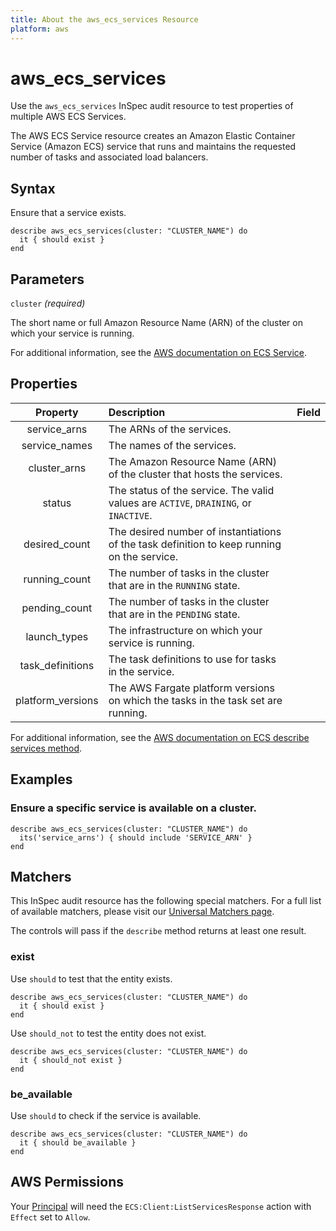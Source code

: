 ```yaml
---
title: About the aws_ecs_services Resource
platform: aws
---
```

# aws\_ecs\_services

Use the `aws_ecs_services` InSpec audit resource to test properties of multiple AWS ECS Services.

The AWS ECS Service resource creates an Amazon Elastic Container Service (Amazon ECS) service that runs and maintains the requested number of tasks and associated load balancers.

## Syntax

Ensure that a service exists.

    describe aws_ecs_services(cluster: "CLUSTER_NAME") do
      it { should exist }
    end

## Parameters

`cluster` _(required)_

The short name or full Amazon Resource Name (ARN) of the cluster on which your service is running.

For additional information, see the [AWS documentation on ECS Service](https://docs.aws.amazon.com/AWSCloudFormation/latest/UserGuide/aws-resource-ecs-service.html).

## Properties

| Property | Description | Field |
| :---: | :--- | :---: |
| service_arns | The ARNs of the services. |
| service_names | The names of the services. |
| cluster_arns | The Amazon Resource Name (ARN) of the cluster that hosts the services.|
| status |The status of the service. The valid values are `ACTIVE`, `DRAINING`, or `INACTIVE`. |
| desired_count |The desired number of instantiations of the task definition to keep running on the service. |
| running_count | The number of tasks in the cluster that are in the `RUNNING` state. |
| pending_count | The number of tasks in the cluster that are in the `PENDING` state.|
| launch_types | The infrastructure on which your service is running. |
| task_definitions | The task definitions to use for tasks in the service. |
| platform_versions | The AWS Fargate platform versions on which the tasks in the task set are running. |

For additional information, see the [AWS documentation on ECS describe services method](https://docs.aws.amazon.com/sdk-for-ruby/v2/api/Aws/ECS/Client.html#describe_services-instance_method).

## Examples

### Ensure a specific service is available on a cluster.

    describe aws_ecs_services(cluster: "CLUSTER_NAME") do
      its('service_arns') { should include 'SERVICE_ARN' }
    end

## Matchers

This InSpec audit resource has the following special matchers. For a full list of available matchers, please visit our [Universal Matchers page](https://www.inspec.io/docs/reference/matchers/).

The controls will pass if the `describe` method returns at least one result.

### exist

Use `should` to test that the entity exists.

    describe aws_ecs_services(cluster: "CLUSTER_NAME") do
      it { should exist }
    end

Use `should_not` to test the entity does not exist.

    describe aws_ecs_services(cluster: "CLUSTER_NAME") do
      it { should_not exist }
    end

### be_available

Use `should` to check if the service is available.

    describe aws_ecs_services(cluster: "CLUSTER_NAME") do
      it { should be_available }
    end

## AWS Permissions

Your [Principal](https://docs.aws.amazon.com/IAM/latest/UserGuide/intro-structure.html#intro-structure-principal) will need the `ECS:Client:ListServicesResponse` action with `Effect` set to `Allow`.